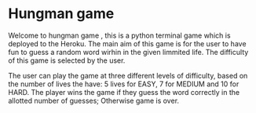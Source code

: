 # Hungman game 
Welcome to hungman game , this is a python terminal game which is deployed to the Heroku. The main aim of this game is for the user to have fun to guess a random word wirhin in the given limmited life. The difficulty of this game is selected by the user.

The user can play the game at three different levels of difficulty, based on the number of lives the have: 5 lives for EASY, 7 for MEDIUM and 10 for HARD. The player wins the game if they guess the word correctly in the allotted number of guesses; Otherwise game is over.